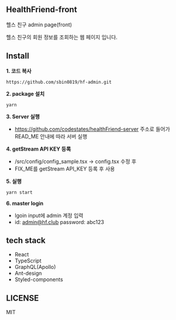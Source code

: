 ## HealthFriend-front

헬스 친구 admin page(front)

헬스 친구의 회원 정보를 조회하는 웹 페이지 입니다.

## Install

**1. 코드 복사**

```
https://github.com/sbin0819/hf-admin.git
```

**2. package 설치**

```
yarn
```

**3. Server 실행**

- https://github.com/codestates/healthFriend-server 주소로 들어가 READ_ME 안내에 따라 서버 실행

**4. getStream API KEY 등록**

- /src/config/config_sample.tsx -> config.tsx 수정 후
- FIX_ME를 getStream API_KEY 등록 후 사용

**5. 실행**

```
yarn start
```

**6. master login**

- lgoin input에 admin 계정 입력
- id: admin@hf.club password: abc123

## tech stack

- React
- TypeScript
- GraphQL(Apollo)
- Ant-design
- Styled-components

## LICENSE

MIT
